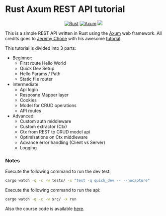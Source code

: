 # Rust Axum REST API tutorial

<p align="center">
  <a href="#"><img src="https://img.shields.io/badge/rust%20-%2343853D.svg?&style=for-the-badge&logo=rust&logoColor=white&color=eb7734" alt="Rust" /></a>
  <a href="#"><img src="https://img.shields.io/badge/axum%20-%23007ACC.svg?&style=for-the-badge&logo=axum&logoColor=white&color=dbeb34" alt="Axum" /></a>
  <a href="#"><img src="https://img.shields.io/static/v1?message=Tokio&logo=&labelColor=5c5c5c&color=b00bd9&logoColor=white&label=%20&style=for-the-badge&logo=appveyor"></a>
</p>

This is a simple REST API written in Rust using the [Axum](https://github.com/tokio-rs/axum) web framework. All credits goes to [Jeremy Chone](https://www.youtube.com/@JeremyChone) with his awesome [tutorial](https://www.youtube.com/watch?v=XZtlD_m59sM).

This tutorial is divided into 3 parts:

- Beginner:
  - First route Hello World
  - Quick Dev Setup
  - Hello Params / Path
  - Static file router
- Intermediate:
  - Api login
  - Resposne Mapper layer
  - Cookies
  - Model for CRUD operations
  - API routes
- Advanced:
  - Custom auth middleware
  - Custom extractor (Ctx)
  - Ctx from REST to CRUD model api
  - Optimisations on Ctx middleware
  - Advance error handling (Client vs Server)
  - Logging

### Notes

Execute the following command to run the dev test:

```bash
cargo watch -q -c -w tests/ -x "test -q quick_dev -- --nocapture"
```

Execute the following command to run the api:

```bash
cargo watch -q -c -w src/ -x run
```

Also the course code is available [here](https://github.com/jeremychone-channel/rust-axum-course).
